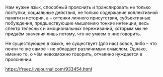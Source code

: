 Нам нужен язык, способный прояснить и транслировать не только поступки, социальные действия, не только содержание коллективной памяти и истории, а – оттенки личного присутствия, субъективные побуждения, предшествующие мышлению тонкие интенции, весь спектр телесных и эмоциональных переживаний, которым мы не придаём значения лишь потому, что не умеем о них говорить.

Не существующее в языке, не существует (для нас) вовсе, либо – что почти то же самое - не обладает различимым смыслом. Однако, именно то, о чём невозможно говорить, отчаянно нуждается в прояснении.

https://freez.livejournal.com/933454.html